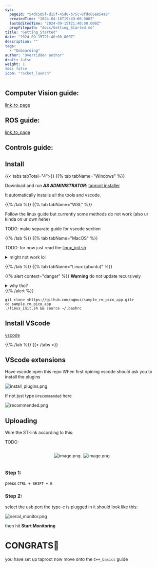 ```yaml
---
sys:
  pageId: "54dc585f-d15f-45d0-b75c-8fdc66a854a8"
  createdTime: "2024-04-16T19:43:00.000Z"
  lastEditedTime: "2024-09-15T21:40:00.000Z"
  propFilepath: "docs/Getting_Started.md"
title: "Getting_Started"
date: "2024-09-15T21:40:00.000Z"
description: ""
tags:
  - "Onboarding"
author: "Overridden author"
draft: false
weight: 1
toc: false
icon: "rocket_launch"
---
```


## Computer Vision guide:

[link_to_page](86d45bc0-388b-4d26-8848-44f255f73d0e)

## ROS guide:

[link_to_page](3c76c1de-ec8f-46d6-8b0a-294005edc2d5)

## Controls guide:

## Install

{{< tabs tabTotal="4">}}
{{% tab tabName="Windows" %}}

Download and run _**AS ADMINISTRATOR**_: [taproot installer](https://github.com/Thornbots/TeachingFreshies/releases/tag/1.0)

It automatically installs all the tools and vscode.

{{% /tab %}}
{{% tab tabName="WSL" %}}

Follow the linux guide but currently some methods do not work (also ur kinda on ur own hehe)

TODO: make separate guide for vscode section

{{% /tab %}}
{{% tab tabName="MacOS" %}}

TODO: for now just read the [linux_init.sh](https://github.com/agmui/sample_rm_pico_app/blob/main/linux_init.sh)

<details>
<summary>might not work lol</summary>

`brew install libusb pkg-config`

Next install: [vscode](https://code.visualstudio.com/Download)

</details>

{{% /tab %}}
{{% tab tabName="Linux (ubuntu)" %}}

{{% alert context="danger" %}}
**Warning** do not update recursively
<details>
<summary>why tho?</summary>
There are some submodules that may go on for a while (like tinyusb) and I highly
recommend you don't need to get them.
If you want to see what submodules I update just look in `linux_init.sh`
</details>
{{% /alert %}}

```shell
git clone <https://github.com/agmui/sample_rm_pico_app.git>
cd sample_rm_pico_app
./linux_init.sh && source ~/.bashrc
```

## Install VScode

[vscode](https://code.visualstudio.com/Download)

{{% /tab %}}
{{< /tabs >}}

## VScode extensions

Have vscode open this repo
When first opining vscode should ask you to install the plugins

![install_plugins.png](https://prod-files-secure.s3.us-west-2.amazonaws.com/d518164a-d88e-44d1-a4ee-3adb3bd8bce0/89bd30f0-1825-4e77-867b-0a41ce370880/install_plugins.png?X-Amz-Algorithm=AWS4-HMAC-SHA256&X-Amz-Content-Sha256=UNSIGNED-PAYLOAD&X-Amz-Credential=ASIAZI2LB466VC3SZVB3%2F20250426%2Fus-west-2%2Fs3%2Faws4_request&X-Amz-Date=20250426T003846Z&X-Amz-Expires=3600&X-Amz-Security-Token=IQoJb3JpZ2luX2VjEKD%2F%2F%2F%2F%2F%2F%2F%2F%2F%2FwEaCXVzLXdlc3QtMiJGMEQCIEWQSWkYShUZw5iGLhpgE1Obh0jQwb0vojzVVgVTbaG9AiA3xZiNC7jlwbA8ozbH0Z7F6ll37iM0HABF4rQwvBDcBCr%2FAwg5EAAaDDYzNzQyMzE4MzgwNSIMnqe7%2Fquqi7nJggAhKtwDN9e6nEKSUC%2B5jmazeGfFNo4%2BzHEgdyZmsyvGvmoxZ1g5OVd%2BLtDHDEqc4W97L%2BYxbtq8HyuP4eYDQ5NZsqegcP5aL7ST1q%2FAZw%2FmlPFIrEgWthJPrRbeSMEVZbkStM388PamWd2EgO9VmnrQGASWdHVPVd0YyYBKvzxPRxbtkaOQpaXKX%2FUyNUWHYMjQ0bm80shwhlIyOMdERSYa29Ed6YftPquw2ssr7dLqupr3bVZiNY7TNgwFkBTBGhocg73cyFfgipoQanAJdHtkTnxkIi997%2F%2FzRvLXVtliKmS37g7sN1uy0YGPnWTp0zFlcK6w%2B6ep9w6VDsXyeJZlvTxgFApBJsVMKKLHQHrQ4F7mzv1FU%2FTyB5RzA0FKGZa04OlbvcovWZHIyzJu2Kd%2F8ILVoDOgYwDPmrP%2F7WGM12z99mL7o0sCJot6qJd20JZXaWzcn1gdb5KhviSdKmKvtWqtSgFTzcoLlNec8ezcdQzOG1C2FMF8CuZENlVa%2B4zqtWiVTzWX0y%2FYrNr5SybBYYPXCFVX883w%2FfZARyWp1rLN6D653bjUwRe3lunoIDnuHo8y90x0uhZNSlCWbRdABm7sZbWyQUyGiaatNy7DWjqv4yyIS%2BI%2FxAia8UENyNwworywwAY6pgGjyZh89wMvTYL896l0E4JhRhzZfIR%2BAfcZC7UiMeonBrqF9wz9OMA2GsQ9g%2FP%2BRqKQuR06jTm8IcrUHnuPMwI6bqmuHuuPd4wtbzsAYRpAg5%2FL3vce7tdxGkEKfs%2B2c3PNzlTV2Jt6%2BbeAVyAI9zOU0plZ3C0vEfe7%2FKBNzt0qXrK11F99bNvAeEl4mtCjDSffwB6eAjjqyq9RKd%2FmSVn%2Fy29x%2BCzG&X-Amz-Signature=3f471ade1ad21af448d7ebb7014ec63dcc7abce60576d8b356ec43dbd276c2e6&X-Amz-SignedHeaders=host&x-id=GetObject)

If not just type `@recommended` here  

![recommended.png](https://prod-files-secure.s3.us-west-2.amazonaws.com/d518164a-d88e-44d1-a4ee-3adb3bd8bce0/61e661e9-5d85-4dfc-be0d-8d2097a5e793/recommended.png?X-Amz-Algorithm=AWS4-HMAC-SHA256&X-Amz-Content-Sha256=UNSIGNED-PAYLOAD&X-Amz-Credential=ASIAZI2LB466VC3SZVB3%2F20250426%2Fus-west-2%2Fs3%2Faws4_request&X-Amz-Date=20250426T003846Z&X-Amz-Expires=3600&X-Amz-Security-Token=IQoJb3JpZ2luX2VjEKD%2F%2F%2F%2F%2F%2F%2F%2F%2F%2FwEaCXVzLXdlc3QtMiJGMEQCIEWQSWkYShUZw5iGLhpgE1Obh0jQwb0vojzVVgVTbaG9AiA3xZiNC7jlwbA8ozbH0Z7F6ll37iM0HABF4rQwvBDcBCr%2FAwg5EAAaDDYzNzQyMzE4MzgwNSIMnqe7%2Fquqi7nJggAhKtwDN9e6nEKSUC%2B5jmazeGfFNo4%2BzHEgdyZmsyvGvmoxZ1g5OVd%2BLtDHDEqc4W97L%2BYxbtq8HyuP4eYDQ5NZsqegcP5aL7ST1q%2FAZw%2FmlPFIrEgWthJPrRbeSMEVZbkStM388PamWd2EgO9VmnrQGASWdHVPVd0YyYBKvzxPRxbtkaOQpaXKX%2FUyNUWHYMjQ0bm80shwhlIyOMdERSYa29Ed6YftPquw2ssr7dLqupr3bVZiNY7TNgwFkBTBGhocg73cyFfgipoQanAJdHtkTnxkIi997%2F%2FzRvLXVtliKmS37g7sN1uy0YGPnWTp0zFlcK6w%2B6ep9w6VDsXyeJZlvTxgFApBJsVMKKLHQHrQ4F7mzv1FU%2FTyB5RzA0FKGZa04OlbvcovWZHIyzJu2Kd%2F8ILVoDOgYwDPmrP%2F7WGM12z99mL7o0sCJot6qJd20JZXaWzcn1gdb5KhviSdKmKvtWqtSgFTzcoLlNec8ezcdQzOG1C2FMF8CuZENlVa%2B4zqtWiVTzWX0y%2FYrNr5SybBYYPXCFVX883w%2FfZARyWp1rLN6D653bjUwRe3lunoIDnuHo8y90x0uhZNSlCWbRdABm7sZbWyQUyGiaatNy7DWjqv4yyIS%2BI%2FxAia8UENyNwworywwAY6pgGjyZh89wMvTYL896l0E4JhRhzZfIR%2BAfcZC7UiMeonBrqF9wz9OMA2GsQ9g%2FP%2BRqKQuR06jTm8IcrUHnuPMwI6bqmuHuuPd4wtbzsAYRpAg5%2FL3vce7tdxGkEKfs%2B2c3PNzlTV2Jt6%2BbeAVyAI9zOU0plZ3C0vEfe7%2FKBNzt0qXrK11F99bNvAeEl4mtCjDSffwB6eAjjqyq9RKd%2FmSVn%2Fy29x%2BCzG&X-Amz-Signature=248eb43ea73c1275844a6d88bf5fcb9412acc44bc46f83cd37320dd3aa15cce3&X-Amz-SignedHeaders=host&x-id=GetObject)

## Uploading

Wire the ST-link according to this:

TODO:

<div style="display: flex;flex-direction: row; column-gap:10px; max-width: 630px;justify-content: center;">
<div>

![image.png](https://prod-files-secure.s3.us-west-2.amazonaws.com/d518164a-d88e-44d1-a4ee-3adb3bd8bce0/210ecb78-1116-4d7b-b9b7-2292f66fa2c2/image.png?X-Amz-Algorithm=AWS4-HMAC-SHA256&X-Amz-Content-Sha256=UNSIGNED-PAYLOAD&X-Amz-Credential=ASIAZI2LB4666ONWPI5K%2F20250426%2Fus-west-2%2Fs3%2Faws4_request&X-Amz-Date=20250426T003850Z&X-Amz-Expires=3600&X-Amz-Security-Token=IQoJb3JpZ2luX2VjEKD%2F%2F%2F%2F%2F%2F%2F%2F%2F%2FwEaCXVzLXdlc3QtMiJHMEUCIFCwXUQl2qBJZwUzQSayFHSpydfaTp%2Fppc%2FOjSM5MbvAAiEAjWU7bAX8y5IEWJnR%2BZ6K%2BrbmZj%2BW%2FdHipWome%2B%2Bvlmgq%2FwMIORAAGgw2Mzc0MjMxODM4MDUiDI8kWZdmZW8HTtwOsyrcA7h%2F%2Fcsho%2B7cxgS%2B2VIKl2TQ0NIsn2Di94fubbqzVAph%2BNKfOO4PBp6w7cXVrh7MlWIFeXecRQGXdms5CNv6AMBrvTzRAHljd8VgcD0j8fZu2miYud8u7cnL%2FOlf4zi0Zt99Y0cytj3W%2BS1yibkgnF8oYjvlQ5Wg9HQkITyNBvjsX8ExMwOrAi8vwTIBVXBSqR2qa1Dymww2gouUCSqXae8zDVmshzPvJcZ72LFlEDIvpwGGtNw3v9faG3wENfXUO6vRO24s9n303JTJyni6iv4c7lH3G%2BHbh0K4Cd78cg9vI0Pkpfv5cZ6v7OXRdM%2F%2FYkjkzQn25xYzXiOi1Ne61UJeBrVStNLg0Bt1VrMoibHvNsFaWW0AFbHNuTO9t%2FtzjaRaJ8DoEPwZ5xmTWXLt1NHlEHBgi0xuEBw%2FikFBKtE46aZO96colL8cql9jJeksPXiqZ1bCKdIEb36IXVDiZbKU1j7Yw%2BPf74vE%2BDvySzN%2B2RR9ntUh42r5HbrhNr9e7PmMSnUsr2a7WFkoWzo4QMO747Cvj5DffsVEjnXVq1fBduICxK%2BGG%2BgozQMbfPA6QpilDvMbMdGzJwK11J7OBZFr6AWeRLkaBrploi2Y086nn1gnancFuq9WMWfXMKC8sMAGOqUBrvWSS6pIE7Z3CXQSXRG4PQ6T%2Bi4ToMPXLljwxr%2BG2sNLteh%2FTn3N5Ziy1Oh7hBLHZ48r648r8AVPxeYofVfviOcXx9G8aAHRslpZHzt5IAQwiVlaMMuhVl0UbAl4HpZRHK%2B446upMd2nfCdzmfBRrcV4ZXjCvCmJYvj9HchqQD7oPqc5RwIJxasAdTXAJePDOWuGjkst7Li3i7H9Jj7AqRNXfxFF&X-Amz-Signature=bbd678cf8190b058d11b90550eb6b2aa34e8a1f32a788c6435c367e14576dcd7&X-Amz-SignedHeaders=host&x-id=GetObject)

</div>
<div>

![image.png](https://prod-files-secure.s3.us-west-2.amazonaws.com/d518164a-d88e-44d1-a4ee-3adb3bd8bce0/33a0fd0f-8ca6-4a86-8e09-26e95ded1fff/image.png?X-Amz-Algorithm=AWS4-HMAC-SHA256&X-Amz-Content-Sha256=UNSIGNED-PAYLOAD&X-Amz-Credential=ASIAZI2LB466ZYQT2SS6%2F20250426%2Fus-west-2%2Fs3%2Faws4_request&X-Amz-Date=20250426T003851Z&X-Amz-Expires=3600&X-Amz-Security-Token=IQoJb3JpZ2luX2VjEKH%2F%2F%2F%2F%2F%2F%2F%2F%2F%2FwEaCXVzLXdlc3QtMiJGMEQCICKc1hdXH380IxCsITtWeqxAmVAHDmS26nKUR5mHYoCTAiAVNOohDPTgEGTZLGX0D%2FHNC5h0K00201DvGDAW4Xo%2FvCr%2FAwg5EAAaDDYzNzQyMzE4MzgwNSIMWVQV2ciVz0wunzOIKtwDaSD%2BwoOZwqti%2Bp2MrGyrZQBH3q8WuI5tw0EwDYmYLWarBBCSErdl2wPmjbTUbKDViShNvNJ7duTihsqpE%2Br09EvfXPaIusRiYsJ%2Feq2iYv3H%2B%2FfGF9DcdtbI%2BRoKg3GBBjEtII6xP2l7c3sdlYQF%2BxuXJQYHPFw7ObYfsswzEN2RpCZA2j44n0Mb%2FeTMEIPhffKrP1mN2g%2FKw%2BxMPftJPGzTGf6CGxC7LhjKTVbZDef9Ed9eLyKyBRtIypR%2BcbLPl62Gs5wTh8EHwEge1c2M66bJhak8CfS4l6Nv7sgSX1%2FaVaRrxcdlk4eQkXdlQ2oLJM9LTQuOo5GQHl6AIC25nygIBhyBflwOLqvEnlEdaevps96VV62aY5I0LBqY3%2BV29RFIY%2B1uffjJbJzO74oGLIEUqq0iWfDsa%2FSl10D08tRWh%2ByS8qMjruQGAdzJUy0nsqMGaVoPCBgf%2FJyYKMW1xeUg0JGsHrU0rz4DSkGv7Of9FqHYV5eJPK%2Bik0Aasi5O59rkLce1syEMENPm3LmjEGKm3pxKH43j3tyHYgax7SnVacYX9mLdauNcUBvfvKQGWjuUDgYsfHEnMYAliw3OSjhFMW2KPpJTi8fbhwiHhYqJ%2BhtyClqZvp7%2BLgow68%2BwwAY6pgHNElc7yWMQVjTzXs3%2Bj%2FMemgcEXCNEYfky8if3YgYcnEBCkNdzHiVrFUnjGZ16hdrG2ZPRnP2KWQtfgfw9IkbVz9I2lThTu5ccv8G10QNGD2cpu5i%2B%2FLC7mcMvxXQvIc%2FtlIfpFR2v4MlAeK5IzH4jwldbDbbFtc9PcpBsxPwIPgVu1ZQ9Ru0VVov%2Fm6xiAYjd1wfKOC5bKwYxm7FKAW%2FNP%2FyaUwi%2B&X-Amz-Signature=9dc226d2b3ca586990bb15f54b19eafee7ec42bde4aea00f3da2155538af0004&X-Amz-SignedHeaders=host&x-id=GetObject)

</div>
</div>

### Step 1:

press `CTRL + SHIFT + B`

### Step 2:

select the usb port the type-c is plugged in it should look like this:

![serial_monitor.png](https://prod-files-secure.s3.us-west-2.amazonaws.com/d518164a-d88e-44d1-a4ee-3adb3bd8bce0/f03f4774-05d4-4393-b6a0-d5efb6d315ab/serial_monitor.png?X-Amz-Algorithm=AWS4-HMAC-SHA256&X-Amz-Content-Sha256=UNSIGNED-PAYLOAD&X-Amz-Credential=ASIAZI2LB466VC3SZVB3%2F20250426%2Fus-west-2%2Fs3%2Faws4_request&X-Amz-Date=20250426T003846Z&X-Amz-Expires=3600&X-Amz-Security-Token=IQoJb3JpZ2luX2VjEKD%2F%2F%2F%2F%2F%2F%2F%2F%2F%2FwEaCXVzLXdlc3QtMiJGMEQCIEWQSWkYShUZw5iGLhpgE1Obh0jQwb0vojzVVgVTbaG9AiA3xZiNC7jlwbA8ozbH0Z7F6ll37iM0HABF4rQwvBDcBCr%2FAwg5EAAaDDYzNzQyMzE4MzgwNSIMnqe7%2Fquqi7nJggAhKtwDN9e6nEKSUC%2B5jmazeGfFNo4%2BzHEgdyZmsyvGvmoxZ1g5OVd%2BLtDHDEqc4W97L%2BYxbtq8HyuP4eYDQ5NZsqegcP5aL7ST1q%2FAZw%2FmlPFIrEgWthJPrRbeSMEVZbkStM388PamWd2EgO9VmnrQGASWdHVPVd0YyYBKvzxPRxbtkaOQpaXKX%2FUyNUWHYMjQ0bm80shwhlIyOMdERSYa29Ed6YftPquw2ssr7dLqupr3bVZiNY7TNgwFkBTBGhocg73cyFfgipoQanAJdHtkTnxkIi997%2F%2FzRvLXVtliKmS37g7sN1uy0YGPnWTp0zFlcK6w%2B6ep9w6VDsXyeJZlvTxgFApBJsVMKKLHQHrQ4F7mzv1FU%2FTyB5RzA0FKGZa04OlbvcovWZHIyzJu2Kd%2F8ILVoDOgYwDPmrP%2F7WGM12z99mL7o0sCJot6qJd20JZXaWzcn1gdb5KhviSdKmKvtWqtSgFTzcoLlNec8ezcdQzOG1C2FMF8CuZENlVa%2B4zqtWiVTzWX0y%2FYrNr5SybBYYPXCFVX883w%2FfZARyWp1rLN6D653bjUwRe3lunoIDnuHo8y90x0uhZNSlCWbRdABm7sZbWyQUyGiaatNy7DWjqv4yyIS%2BI%2FxAia8UENyNwworywwAY6pgGjyZh89wMvTYL896l0E4JhRhzZfIR%2BAfcZC7UiMeonBrqF9wz9OMA2GsQ9g%2FP%2BRqKQuR06jTm8IcrUHnuPMwI6bqmuHuuPd4wtbzsAYRpAg5%2FL3vce7tdxGkEKfs%2B2c3PNzlTV2Jt6%2BbeAVyAI9zOU0plZ3C0vEfe7%2FKBNzt0qXrK11F99bNvAeEl4mtCjDSffwB6eAjjqyq9RKd%2FmSVn%2Fy29x%2BCzG&X-Amz-Signature=8b3a07b419ae042ffc986fe90b4fb5a4454938a484f232445df71a5bff511b34&X-Amz-SignedHeaders=host&x-id=GetObject)

then hit **Start Monitoring**

# CONGRATS🎉

you have set up taproot now move onto the `C++_basics` guide
